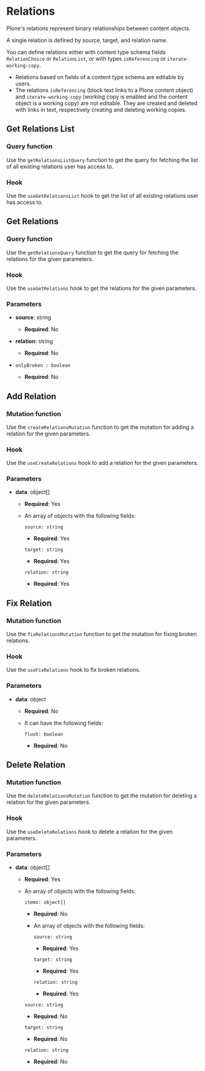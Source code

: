 # Relations

Plone's relations represent binary relationships between content objects.

A single relation is defined by source, target, and relation name.

You can define relations either with content type schema fields `RelationChoice` or `RelationList`, or with types `isReferencing` or `iterate-working-copy`.

- Relations based on fields of a content type schema are editable by users.
- The relations `isReferencing` (block text links to a Plone content object) and `iterate-working-copy` (working copy is enabled and the content object is a working copy) are not editable.
  They are created and deleted with links in text, respectively creating and deleting working copies.

## Get Relations List

### Query function

Use the `getRelationsListQuery` function to get the query for fetching the list of all existing relations user has access to.

### Hook

Use the `useGetRelationsList` hook to get the list of all existing relations user has access to.

## Get Relations

### Query function

Use the `getRelationsQuery` function to get the query for fetching the relations for the given parameters.

### Hook

Use the `useGetRelations` hook to get the relations for the given parameters.

### Parameters

- **source**: string

  - **Required**: No

- **relation**: string

  - **Required**: No

- `onlyBroken : boolean`

  - **Required**: No

## Add Relation

### Mutation function

Use the `createRelationsMutation` function to get the mutation for adding a relation for the given parameters.

### Hook

Use the `useCreateRelations` hook to add a relation for the given parameters.

### Parameters

- **data**: object[]

  - **Required**: Yes
  - An array of objects with the following fields:

    `source: string`

    - **Required**: Yes

    `target: string`

    - **Required**: Yes

    `relation: string`

    - **Required**: Yes

## Fix Relation

### Mutation function

Use the `fixRelationsMutation` function to get the mutation for fixing broken relations.

### Hook

Use the `useFixRelations` hook to fix broken relations.

### Parameters

- **data**: object

  - **Required**: No
  - It can have the following fields:

    `flush: boolean`

    - **Required**: No

## Delete Relation

### Mutation function

Use the `deleteRelationsMutation` function to get the mutation for deleting a relation for the given parameters.

### Hook

Use the `useDeleteRelations` hook to delete a relation for the given parameters.

### Parameters

- **data**: object[]

  - **Required**: Yes
  - An array of objects with the following fields:

    `items: object[]`

    - **Required**: No
    - An array of objects with the following fields:

      `source: string`

      - **Required**: Yes

      `target: string`

      - **Required**: Yes

      `relation: string`

      - **Required**: Yes

    `source: string`

    - **Required**: No

    `target: string`

    - **Required**: No

    `relation: string`

    - **Required**: No
